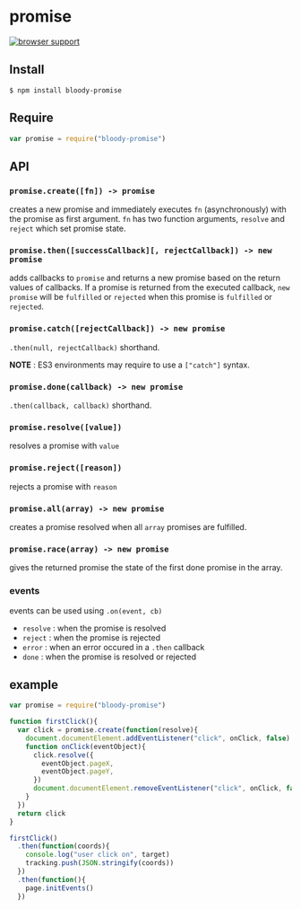 # promise

[![browser support](https://ci.testling.com/bloodyowl/promise.png)](https://ci.testling.com/bloodyowl/promise)

## Install

```
$ npm install bloody-promise
```

## Require

```javascript
var promise = require("bloody-promise")
```

## API

### `promise.create([fn]) -> promise`

creates a new promise and immediately executes `fn` (asynchronously) with the promise as first argument.
`fn` has two function arguments, `resolve` and `reject` which set promise state.

### `promise.then([successCallback][, rejectCallback]) -> new promise`

adds callbacks to `promise` and returns a new promise based on the return values of callbacks.
If a promise is returned from the executed callback, `new promise` will be `fulfilled` or `rejected` when this promise is `fulfilled` or `rejected`.

### `promise.catch([rejectCallback]) -> new promise`

`.then(null, rejectCallback)` shorthand.

**NOTE** : ES3 environments may require to use a `["catch"]` syntax.

### `promise.done(callback) -> new promise`

`.then(callback, callback)` shorthand.

### `promise.resolve([value])`

resolves a promise with `value`

### `promise.reject([reason])`

rejects a promise with `reason`

### `promise.all(array) -> new promise`

creates a promise resolved when all `array` promises are fulfilled.

### `promise.race(array) -> new promise`

gives the returned promise the state of the first done promise in the array.

### events

events can be used using `.on(event, cb)`

- `resolve` : when the promise is resolved
- `reject` : when the promise is rejected
- `error` : when an error occured in a `.then` callback
- `done` : when the promise is resolved or rejected


## example

```javascript
var promise = require("bloody-promise")

function firstClick(){
  var click = promise.create(function(resolve){
    document.documentElement.addEventListener("click", onClick, false)
    function onClick(eventObject){
      click.resolve({
        eventObject.pageX,
        eventObject.pageY,
      })
      document.documentElement.removeEventListener("click", onClick, false)
    }
  })
  return click
}

firstClick()
  .then(function(coords){
    console.log("user click on", target)
    tracking.push(JSON.stringify(coords))
  })
  .then(function(){
    page.initEvents()
  })
```
